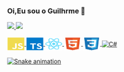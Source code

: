 ### Oi,Eu sou o Guilhrme 👋

<div>
   <a href="https://github.com/Gui772001"> 
    <img height="180em" src="https://github-readme-stats.vercel.app/api?username=Gui772001&show_icons=true&theme=tokyonight&include_all_commits=true&count_private=true"/>

   <img height="180em" src="https://github-readme-stats.vercel.app/api/top-langs/?username=Gui772001&layout=compact&langs_count=6&theme=tokyonight"/>

</div>

<div style="display: inline_block"><br>
  <img align="center" alt="gui-Js" height="30" width="40" src="https://raw.githubusercontent.com/devicons/devicon/master/icons/javascript/javascript-plain.svg">
  <img align="center" alt="gui-Ts" height="30" width="40" src="https://raw.githubusercontent.com/devicons/devicon/master/icons/typescript/typescript-plain.svg">
  <img align="center" alt="gui-React" height="30" width="40" src="https://raw.githubusercontent.com/devicons/devicon/master/icons/react/react-original.svg">
  <img align="center" alt="gui-HTML" height="30" width="40" src="https://raw.githubusercontent.com/devicons/devicon/master/icons/html5/html5-original.svg">
  <img align="center" alt="gui-CSS" height="30" width="40" src="https://raw.githubusercontent.com/devicons/devicon/master/icons/css3/css3-original.svg">
   <img align="center" alt="C#" height="30" width="40" src="https://cdn.jsdelivr.net/gh/devicons/devicon@latest/icons/csharp/csharp-original.svg" />
</div>

<br clear="both">

<img src="https://raw.githubusercontent.com/maurodesouza/maurodesouza/output/snake.svg" alt="Snake animation" />

